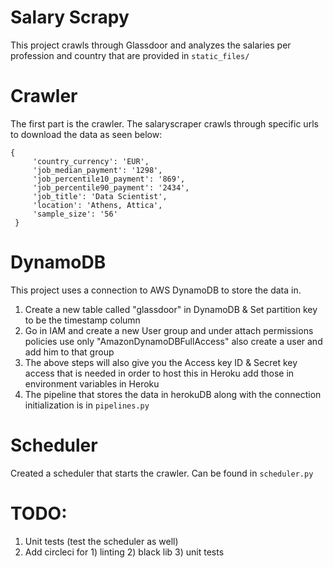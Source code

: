 # Salary Scrapy 
This project crawls through Glassdoor and analyzes the salaries per profession and country
that are provided in ``static_files/``

# Crawler
The first part is the crawler. The salaryscraper crawls through specific urls to download the data as seen below:

``` 
{
     'country_currency': 'EUR',
     'job_median_payment': '1298',
     'job_percentile10_payment': '869',
     'job_percentile90_payment': '2434',
     'job_title': 'Data Scientist',
     'location': 'Athens, Attica',
     'sample_size': '56'
 }
 ```

# DynamoDB
This project uses a connection to AWS DynamoDB to store the data in.
   1. Create a new table called "glassdoor" in DynamoDB & Set partition key to be the timestamp column 
   2. Go in IAM and create a new User group and under attach permissions policies use only "AmazonDynamoDBFullAccess" 
   also create a user and add him to that group
   3. The above steps will also give you the Access key ID & Secret key access that is needed in order to host this in Heroku
   add those in environment variables in Heroku
   4. The pipeline that stores the data in herokuDB along with the connection initialization is in `pipelines.py`

# Scheduler
Created a scheduler that starts the crawler. Can be found in `scheduler.py`


# TODO: 
1. Unit tests (test the scheduler as well)
3. Add circleci for 1) linting 2) black lib 3) unit tests